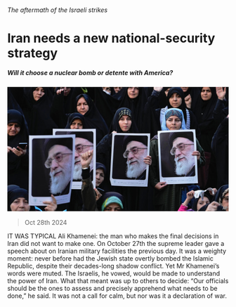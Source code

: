 ###### The aftermath of the Israeli strikes

# Iran needs a new national-security strategy 

##### Will it choose a nuclear bomb or detente with America? 

![image](images/20241102_MAP003.jpg) 

> Oct 28th 2024 

IT WAS TYPICAL Ali Khamenei: the man who makes the final decisions in Iran did not want to make one. On October 27th the supreme leader gave a speech about  on Iranian military facilities the previous day. It was a weighty moment: never before had the Jewish state overtly bombed the Islamic Republic, despite their decades-long shadow conflict. Yet Mr Khamenei’s words were muted. The Israelis, he vowed, would be made to understand the power of Iran. What that meant was up to others to decide: “Our officials should be the ones to assess and precisely apprehend what needs to be done,” he said. It was not a call for calm, but nor was it a declaration of war.

